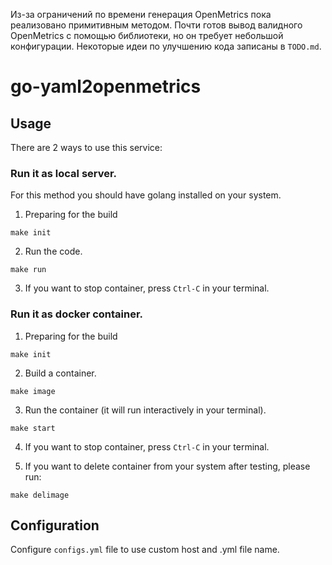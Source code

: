 Из-за ограничений по времени генерация OpenMetrics пока реализовано примитивным методом. Почти готов вывод валидного OpenMetrics с помощью библиотеки, но он требует небольшой конфигурации. Некоторые идеи по улучшению кода записаны в `TODO.md`.

# go-yaml2openmetrics

## Usage

There are 2 ways to use this service:
### Run it as local server.

For this method you should have golang installed on your system.

1. Preparing for the build

```make init```

2. Run the code.

```make run```

3. If you want to stop container, press `Ctrl-C` in your terminal.


### Run it as docker container.
 
1. Preparing for the build

```make init```

2. Build a container.

```make image```

3. Run the container (it will run interactively in your terminal).

```make start```

4. If you want to stop container, press `Ctrl-C` in your terminal.

5. If you want to delete container from your system after testing, please run:

```make delimage```

## Configuration

Configure `configs.yml` file to use custom host and .yml file name.

